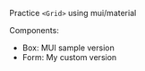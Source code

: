 Practice `<Grid>` using mui/material 

Components:
- Box: MUI sample version
- Form: My custom version
